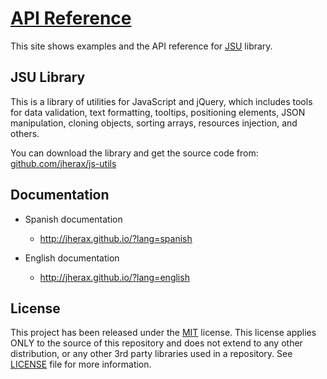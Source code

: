 [API Reference](http://jherax.github.io/)
===============
This site shows examples and the API reference for [JSU](https://github.com/jherax/js-utils) library.

## JSU Library

This is a library of utilities for JavaScript and jQuery, which includes tools for data validation, text formatting, tooltips, positioning elements, JSON manipulation, cloning objects, sorting arrays, resources injection, and others.

You can download the library and get the source code from: [github.com/jherax/js-utils](https://github.com/jherax/js-utils)

## Documentation

* Spanish documentation
  - http://jherax.github.io/?lang=spanish

* English documentation
  - http://jherax.github.io/?lang=english

## License

This project has been released under the [MIT](https://opensource.org/licenses/MIT) license. 
This license applies ONLY to the source of this repository and does not extend to any other distribution, 
or any other 3rd party libraries used in a repository. See [LICENSE](https://raw.githubusercontent.com/jherax/js-utils/master/LICENSE) file for more information.
